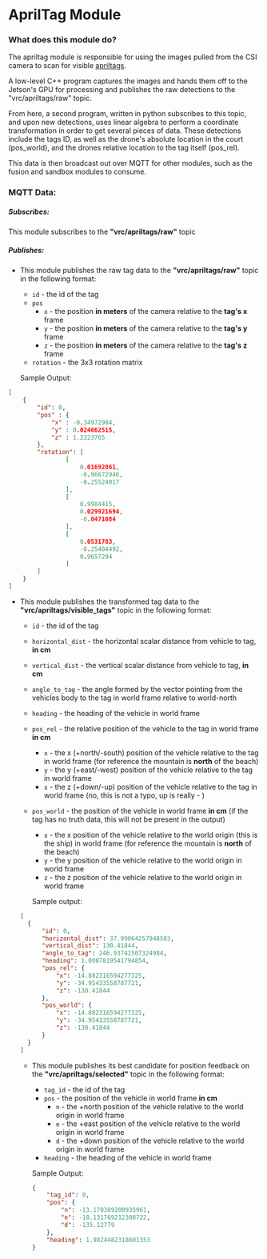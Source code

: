 # AprilTag Module

### What does this module do?

The apriltag module is responsible for using the images pulled from the CSI camera to scan for visible [apriltags](https://april.eecs.umich.edu/software/apriltag).

A low-level C++ program captures the images and hands them off to the Jetson's GPU for processing and publishes the raw detections to the "vrc/apriltags/raw" topic.

From here, a second program, written in python subscribes to this topic, and upon new detections, uses linear algebra to perform a coordinate transformation in order to get several pieces of data. These detections include the tags ID, as well as the drone's absolute location in the court (pos_world), and the drones relative location to the tag itself (pos_rel).

This data is then broadcast out over MQTT for other modules, such as the fusion and sandbox modules to consume.

### MQTT Data:

##### Subscribes:

This module subscribes to the **"vrc/apriltags/raw"** topic

##### Publishes:

- This module publishes the raw tag data to the **"vrc/apriltags/raw"** topic in the following format:

  - `id` - the id of the tag
  - `pos`
    - `x` - the position **in meters** of the camera relative to the **tag's x** frame
    - `y` - the position **in meters** of the camera relative to the **tag's y** frame
    - `z` - the position **in meters** of the camera relative to the **tag's z** frame
  - `rotation` - the 3x3 rotation matrix

  Sample Output:

```json
[
    {
        "id": 0,
        "pos" : {
            "x" : -0.34972984,
            "y" : 0.024662515,
            "z" : 1.2223765
        },
        "rotation": [
                [
                    0.01692861,
                    -0.96672946,
                    -0.25524017
                ],
                [
                    0.9984415,
                    0.029921694,
                    -0.0471084
                ],
                [
                    0.0531783,
                    -0.25404492,
                    0.9657294
                ]
        ]
    }
]
```

- This module publishes the transformed tag data to the **"vrc/apriltags/visible_tags"** topic in the following format:

  - `id` - the id of the tag

  - `horizontal_dist` - the horizontal scalar distance from vehicle to tag, **in cm**

  - `vertical_dist` - the vertical scalar distance from vehicle to tag, **in cm**

  - `angle_to_tag` - the angle formed by the vector pointing from the vehicles body to the tag in world frame relative to world-north

  - `heading` -  the heading of the vehicle in world frame

  - `pos_rel` - the relative position of the vehicle to the tag in world frame **in cm**

    - `x` -  the x (+north/-south) position of the vehicle relative to the tag in world frame (for reference the mountain is **north** of the beach)
    - `y` - the y (+east/-west) position of the vehicle relative to the tag in world frame
    - `x` - the z (+down/-up) position of the vehicle relative to the tag in world frame (no, this is not a typo, up is really - )

  - `pos_world` - the position of the vehicle in world frame **in cm** (if the tag has no truth data, this will not be present in the output)

    - `x` - the x position of the vehicle relative to the world origin (this is the ship) in world frame (for reference the mountain is **north** of the beach)
    - `y` - the y position of the vehicle relative to the world origin in world frame
    - `z` - the z position of the vehicle relative to the world origin in world frame

    Sample output:

  ```json
  [
    {
        "id": 0,
        "horizontal_dist": 37.99064257948583,
        "vertical_dist": 130.41844,
        "angle_to_tag": 246.93741507324984,
        "heading": 1.0087819541794854,
        "pos_rel": {
            "x": -14.882316594277325,
            "y": -34.95433558787721,
            "z": -130.41844
        },
        "pos_world": {
            "x": -14.882316594277325,
            "y": -34.95433558787721,
            "z": -130.41844
        }
    }
  ]
  ```

  - This module publishes its best candidate for position feedback on the **"vrc/apriltags/selected"** topic in the following format:

    - `tag_id` - the id of the tag
    - `pos` - the position of the vehicle in world frame **in cm**
      - `n` - the +north position of the vehicle relative to the world origin in world frame
      - `e` - the +east position of the vehicle relative to the world origin in world frame
      - `d` - the +down position of the vehicle relative to the world origin in world frame
    - `heading` - the heading of the vehicle in world frame

    Sample Output:

    ```json
    {
        "tag_id": 0,
        "pos": {
            "n": -13.170389200935961,
            "e": -18.131769212308722,
            "d": -135.12779
        },
        "heading": 1.9824482318601353
    }
    ```


